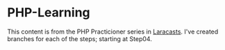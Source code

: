 # PHP-Learning

This content is from the PHP Practicioner series in [Laracasts](https://laracasts.com/). I've created branches for each of the steps; starting at Step04.
